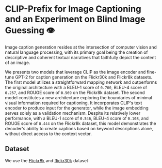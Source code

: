 # CLIP-Prefix for Image Captioning and an Experiment on Blind Image Guessing 👁️

Image caption generation resides at the intersection of computer vision and natural language processing, with its primary goal being the creation of descriptive and coherent textual narratives that faithfully depict the content of an image. 

We presents two models that leverage CLIP as the image encoder and fine-tune GPT-2 for caption generation on the Flickr30k and Flickr8k datasets. The first model utilizes a straightforward mapping network and outperforms the original architecture with a BLEU-1 score of ```0.700```, BLEU-4 score of ```0.257```, and ROUGE score of ```0.569``` on the Flickr8k dataset. The second model constitutes a new architecture exploring the boundaries of minimal visual information required for captioning. It incorporates CLIP's text encoder to produce input for the generator, while the image embedding serves solely as a validation mechanism. Despite its relatively lower performance, with a BLEU-1 score of ```0.546```, BLEU-4 score of ```0.108```, and ROUGE score of ```0.444``` on the Flickr8k dataset, this model demonstrates the decoder's ability to create captions based on keyword descriptions alone, without direct access to the context vector.

## Dataset

We use the [Flickr8k](https://www.kaggle.com/datasets/adityajn105/flickr8k) and [flickr30k](https://www.kaggle.com/datasets/eeshawn/flickr30k) dataset


